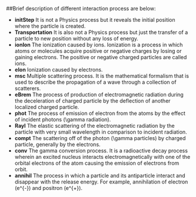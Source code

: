 ##Brief description of different interaction process are below:
* **initStep**
   It is not a Physics process but it reveals the initial position where the particle is created.
* **Transportation**
    It is also not a Physics process but just the transfer of a particle to new position without any loss of energy.
* **ionIon**
    The ionization caused by ions. Ionization is a process in which atoms or molecules acquire positive or negative charges by losing or gaining electrons. The positive or negative charged particles are called ions.
* **eIon**
    Ionization caused by electrons.
* **msc**
    Multiple scattering process. It is the mathematical formalism that is used to describe the propagation of a wave through a collection of scatterers.
* **eBrem**
    The process of production of electromagnetic radiation during the deceleration of charged particle by the deflection of another localized charged particle.
* **phot**
    The process of emission of electron from the atoms by the effect of incident photons (\gamma radiation).
* **Rayl**
    The elastic scattering of the electromagnetic radiation by the particle with very small wavelength in comparison to incident radiation.
* **compt**
    The scattering off of the photon (\gamma particles) by charged particle, generally by the electrons.
* **conv**
    The gamma conversion process. It is a radioactive decay process wherein an excited nucleus interacts electromagnetically with one of the orbital electrons of the atom causing the emission of electrons from orbit.
* **annihil**
    The process in which a particle and its antiparticle interact and disappear with the release energy. For example, annihilation of electron (e^{-}) and positron (e^{+}).
